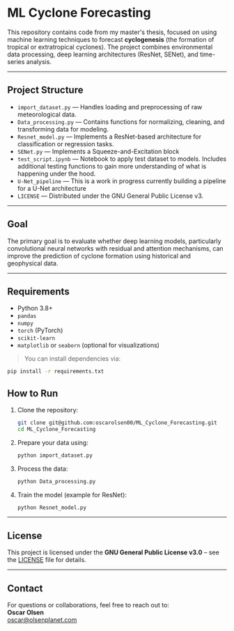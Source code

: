 # ML Cyclone Forecasting

This repository contains code from my master's thesis, focused on using machine learning techniques to forecast **cyclogenesis** (the formation of tropical or extratropical cyclones). The project combines environmental data processing, deep learning architectures (ResNet, SENet), and time-series analysis.

---

## Project Structure

- `import_dataset.py` — Handles loading and preprocessing of raw meteorological data.
- `Data_processing.py` — Contains functions for normalizing, cleaning, and transforming data for modeling.
- `Resnet_model.py` — Implements a ResNet-based architecture for classification or regression tasks.
- `SENet.py` — Implements a Squeeze-and-Excitation block 
- `test_script.ipynb` — Notebook to apply test dataset to models. Includes additional testing functions to gain more understanding of what is happening under the hood. 
- `U-Net_pipeline` — This is a work in progress currently building a pipeline for a U-Net architecture
- `LICENSE` — Distributed under the GNU General Public License v3.

---

## Goal

The primary goal is to evaluate whether deep learning models, particularly convolutional neural networks with residual and attention mechanisms, can improve the prediction of cyclone formation using historical and geophysical data.

---

## Requirements

- Python 3.8+
- `pandas`
- `numpy`
- `torch` (PyTorch)
- `scikit-learn`
- `matplotlib` or `seaborn` (optional for visualizations)

> You can install dependencies via:
```bash
pip install -r requirements.txt
```


## How to Run

1. Clone the repository:
   ```bash
   git clone git@github.com:oscarolsen00/ML_Cyclone_Forecasting.git
   cd ML_Cyclone_Forecasting
   ```

2. Prepare your data using:
   ```bash
   python import_dataset.py
   ```

3. Process the data:
   ```bash
   python Data_processing.py
   ```

4. Train the model (example for ResNet):
   ```bash
   python Resnet_model.py
   ```

---

## License

This project is licensed under the **GNU General Public License v3.0** – see the [LICENSE](./LICENSE) file for details.

---

## Contact

For questions or collaborations, feel free to reach out to:  
**Oscar Olsen**  
oscar@olsenplanet.com 

